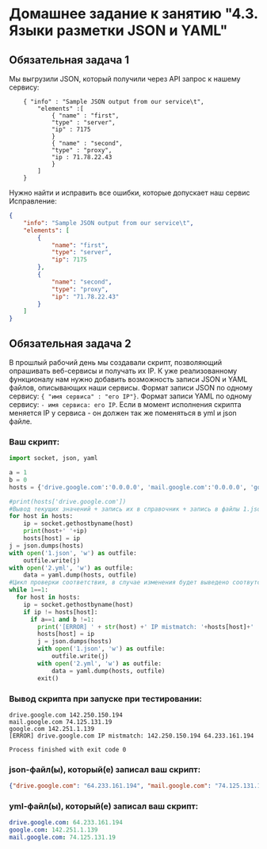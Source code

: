 # Домашнее задание к занятию "4.3. Языки разметки JSON и YAML"


## Обязательная задача 1
Мы выгрузили JSON, который получили через API запрос к нашему сервису:
```
    { "info" : "Sample JSON output from our service\t",
        "elements" :[
            { "name" : "first",
            "type" : "server",
            "ip" : 7175 
            }
            { "name" : "second",
            "type" : "proxy",
            "ip : 71.78.22.43
            }
        ]
    }
```
  Нужно найти и исправить все ошибки, которые допускает наш сервис  
  Исправление:
```json
{
	"info": "Sample JSON output from our service\t",
	"elements": [
		{
			"name": "first",
			"type": "server",
			"ip": 7175
		},
		{
			"name": "second",
			"type": "proxy",
			"ip": "71.78.22.43"
		}
	]
}
```

## Обязательная задача 2
В прошлый рабочий день мы создавали скрипт, позволяющий опрашивать веб-сервисы и получать их IP. К уже реализованному функционалу нам нужно добавить возможность записи JSON и YAML файлов, описывающих наши сервисы. Формат записи JSON по одному сервису: `{ "имя сервиса" : "его IP"}`. Формат записи YAML по одному сервису: `- имя сервиса: его IP`. Если в момент исполнения скрипта меняется IP у сервиса - он должен так же поменяться в yml и json файле.

### Ваш скрипт:
```python
import socket, json, yaml

a = 1
b = 0
hosts = {'drive.google.com':'0.0.0.0', 'mail.google.com':'0.0.0.0', 'google.com':'0.0.0.0'}

#print(hosts['drive.google.com'])
#Вывод текущих значений + запись их в справочник + запись в файлы 1.json и 2.yml
for host in hosts:
    ip = socket.gethostbyname(host)
    print(host+' '+ip)
    hosts[host] = ip
j = json.dumps(hosts)
with open('1.json', 'w') as outfile:
    outfile.write(j)
with open('2.yml', 'w') as outfile:
    data = yaml.dump(hosts, outfile)
#Цикл проверки соответствия, в случае изменения будет выведено соотвутствующее сообщение и выход из цикла + перезапись файлов 1.json и 2.yml
while 1==1:
  for host in hosts:
    ip = socket.gethostbyname(host)
    if ip != hosts[host]:
      if a==1 and b !=1:
        print('[ERROR] ' + str(host) +' IP mistmatch: '+hosts[host]+' '+ip)
        hosts[host] = ip
        j = json.dumps(hosts)
        with open('1.json', 'w') as outfile:
            outfile.write(j)
        with open('2.yml', 'w') as outfile:
            data = yaml.dump(hosts, outfile)
        exit()
```

### Вывод скрипта при запуске при тестировании:
```
drive.google.com 142.250.150.194
mail.google.com 74.125.131.19
google.com 142.251.1.139
[ERROR] drive.google.com IP mistmatch: 142.250.150.194 64.233.161.194

Process finished with exit code 0
```

### json-файл(ы), который(е) записал ваш скрипт:
```json
{"drive.google.com": "64.233.161.194", "mail.google.com": "74.125.131.19", "google.com": "142.251.1.139"}
```

### yml-файл(ы), который(е) записал ваш скрипт:
```yaml
drive.google.com: 64.233.161.194
google.com: 142.251.1.139
mail.google.com: 74.125.131.19
```
